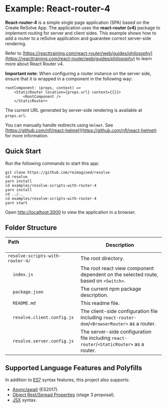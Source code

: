 # Example: React-router-4
**React-router-4** is a simple single page application (SPA) based on the Create ReSolve App. The application uses the **react-router (v4)** package to implement routing for server and client sides. This example shows how to add a router to a reSolve application and guarantee correct server-side rendering.

Refer to [https://reacttraining.com/react-router/web/guides/philosophy](https://reacttraining.com/react-router/web/guides/philosophy) to learn more about React Router v4. 

**Important note**: When configuring a router instance on the server side, ensure that it is wrapped in a component in the following way:
```
rootComponent: (props, context) =>
    <StaticRouter location={props.url} context={{}}>
        <RootComponent />
    </StaticRouter>
```

The current URL generated by server-side rendering is available at `props.url`.

You can manually handle redirects using `Helmet`. See [https://github.com/nfl/react-helmet](https://github.com/nfl/react-helmet) for more information.

## Quick Start

Run the following commands to start this app:
```
git clone https://github.com/reimagined/resolve
cd resolve
yarn install
cd examples/resolve-scripts-with-router-4
yarn install
cd ../..
cd examples/resolve-scripts-with-router-4
yarn start

```
Open [http://localhost:3000](http://localhost:3000) to view the application in a browser.

## Folder Structure

| ​Path ​ ​ ​ ​ ​ ​ ​ ​ ​ ​ ​ ​ ​ ​ ​ ​ ​ ​ ​ ​​ ​ ​ ​ ​ ​​ ​ ​ ​ ​| Description                                                                              |
| ---------------------------------| ---------------------------------------------------------------------------------------- |
| `resolve-scripts-with-router-4/` | The root directory.                                               |
| `​ ​ ​index.js                    ` | The root react view component dependent on the selected route, based on `<Switch>`.        |
| `​ ​ package.json                ` | The current npm package description.                                                        |
| `​ ​ README.md                   ` | This readme file.                                                                         |
| `​ ​ resolve.client.config.js    ` | The client-side configuration file including `react-router-dom`/`<BrowserRouter>` as a router.  |
| `​ ​ resolve.server.config.js    ` | The server-side configuration file including `react-router`/`<StaticRouter>` as a router.       |

## Supported Language Features and Polyfills

In addition to [ES7](http://2ality.com/2016/01/ecmascript-2016.html) syntax features, this project also supports:

* [Async/await](https://github.com/tc39/ecmascript-asyncawait) (ES2017).
* [Object Rest/Spread Properties](https://github.com/sebmarkbage/ecmascript-rest-spread) (stage 3 proposal).
* [JSX](https://facebook.github.io/react/docs/introducing-jsx.html) syntax.
